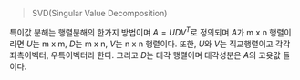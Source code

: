 > SVD(Singular Value Decomposition)

특이값 분해는 행렬분해의 한가지 방법이며 $A=UDV^T$로 정의되며 $A$가 m x n 행렬이라면 $U$는 m x m, $D$는 m x n, $V$는 n x n 행렬이다. 또한, $U$와 $V$는 직교행렬이고 각각 좌측이벡터, 우특이벡터라 한다. 그리고 $D$는 대각 행렬이며 대각성분은 $A$의 고윳값 들이다.

